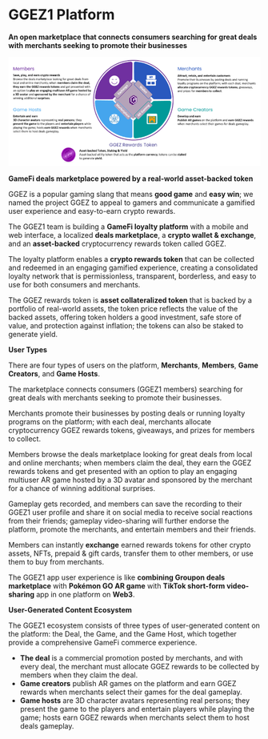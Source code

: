 # GGEZ1 Platform

**An open marketplace that connects consumers searching for great deals with merchants seeking to promote their businesses**

![](<../.gitbook/assets/image (31).png>)

**GameFi deals marketplace powered by a real-world asset-backed token**

GGEZ is a popular gaming slang that means **good game** and **easy win**; we named the project GGEZ to appeal to gamers and communicate a gamified user experience and easy-to-earn crypto rewards.

The GGEZ1 team is building a **GameFi loyalty platform** with a mobile and web interface, a localized **deals marketplace**, a **crypto wallet & exchange**, and an **asset-backed** cryptocurrency rewards token called GGEZ.

The loyalty platform enables a **crypto rewards token** that can be collected and redeemed in an engaging gamified experience, creating a consolidated loyalty network that is permissionless, transparent, borderless, and easy to use for both consumers and merchants.

The GGEZ rewards token is **asset collateralized token** that is backed by a portfolio of real-world assets, the token price reflects the value of the backed assets, offering token holders a good investment, safe store of value, and protection against inflation; the tokens can also be staked to generate yield.

**User Types**

There are four types of users on the platform, **Merchants**, **Members**, **Game Creators**, and **Game Hosts**.

The marketplace connects consumers (GGEZ1 members) searching for great deals with merchants seeking to promote their businesses.

Merchants promote their businesses by posting deals or running loyalty programs on the platform; with each deal, merchants allocate cryptocurrency GGEZ rewards tokens, giveaways, and prizes for members to collect.

Members browse the deals marketplace looking for great deals from local and online merchants; when members claim the deal, they earn the GGEZ rewards tokens and get presented with an option to play an engaging multiuser AR game hosted by a 3D avatar and sponsored by the merchant for a chance of winning additional surprises.

Gameplay gets recorded, and members can save the recording to their GGEZ1 user profile and share it on social media to receive social reactions from their friends; gameplay video-sharing will further endorse the platform, promote the merchants, and entertain members and their friends.

Members can instantly **exchange** earned rewards tokens for other crypto assets, NFTs, prepaid & gift cards, transfer them to other members, or use them to buy from merchants.

The GGEZ1 app user experience is like **combining Groupon deals marketplace** with **Pokémon GO AR game** with **TikTok short-form video-sharing** app in one platform on **Web3**.

**User-Generated Content Ecosystem**

The GGEZ1 ecosystem consists of three types of user-generated content on the platform: the Deal, the Game, and the Game Host, which together provide a comprehensive GameFi commerce experience.

* **The deal** is a commercial promotion posted by merchants, and with every deal, the merchant must allocate GGEZ rewards to be collected by members when they claim the deal.
* **Game creators** publish AR games on the platform and earn GGEZ rewards when merchants select their games for the deal gameplay.
* **Game hosts** are 3D character avatars representing real persons; they present the game to the players and entertain players while playing the game; hosts earn GGEZ rewards when merchants select them to host deals gameplay.
